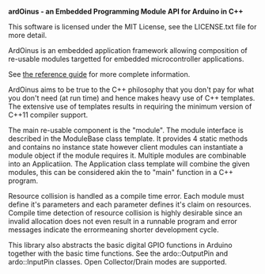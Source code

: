 **ardOinus - an Embedded Programming Module API for Arduino in C++**

This software is licensed under the MIT License, see the LICENSE.txt file
for more detail.

ArdOinus is an embedded application framework allowing composition
of re-usable modules targetted for embedded microcontroller applications.

See [the reference guide](bit.ly/2lBFpq7) for more complete information.

ArdOinus aims to be true to the C++ philosophy that you don't pay for what
you don't need (at run time) and hence makes heavy use of C++ templates.
The extensive use of templates results in requiring the minimum version 
of C++11 compiler support.

The main re-usable component is the "module". The module interface is 
described in the ModuleBase class template. It provides 4 static methods and
contains no instance state however client modules can instantiate a module
object if the module requires it. Multiple modules are combinable into an
Applicatiion. The Application class template will combine the given modules, 
this can be considered akin the to "main" function in a C++ program.

Resource collision is handled as a compile time error. Each module must 
define it's parameters and each parameter defines it's claim on resources.
Compile time detection of resource collision is highly desirable since an
invalid allocation does not even result in a runnable program and error 
messages indicate the errormeaning shorter development cycle.
 
This library also abstracts the basic digital GPIO functions in Arduino 
together with the basic time functions. See the ardo::OutputPin and 
ardo::InputPin classes. Open Collector/Drain modes are supported.

